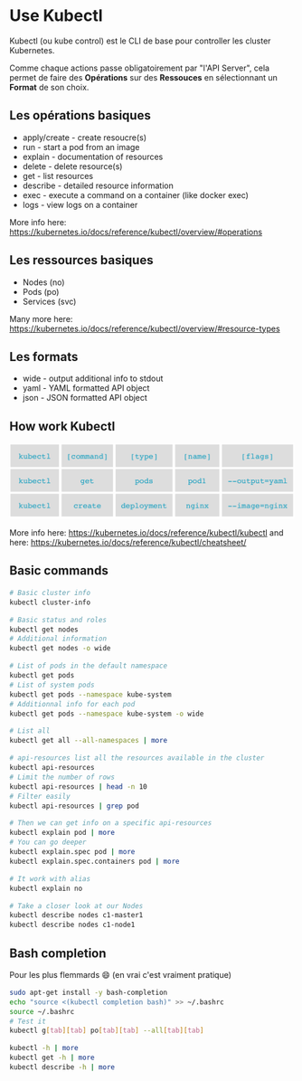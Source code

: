 # Use Kubectl

Kubectl (ou kube control) est le CLI de base pour controller les cluster Kubernetes.

Comme chaque actions passe obligatoirement par "l'API Server", cela permet de faire des __Opérations__ sur des __Ressouces__ en sélectionnant un __Format__ de son choix.

## Les opérations basiques
* apply/create - create resoucre(s)
* run - start a pod from an image
* explain - documentation of resources
* delete - delete resource(s)
* get - list resources
* describe - detailed resource information
* exec - execute a command on a container (like docker exec)
* logs - view logs on a container

More info here: https://kubernetes.io/docs/reference/kubectl/overview/#operations

## Les ressources basiques
* Nodes (no)
* Pods (po)
* Services (svc)

Many more here: https://kubernetes.io/docs/reference/kubectl/overview/#resource-types

## Les formats
* wide - output additional info to stdout
* yaml - YAML formatted API object
* json - JSON formatted API object

## How work Kubectl

![img](assets/kubectl_how_work.png)

More info here: https://kubernetes.io/docs/reference/kubectl/kubectl
and here: https://kubernetes.io/docs/reference/kubectl/cheatsheet/

## Basic commands

```bash
# Basic cluster info
kubectl cluster-info 
```

```bash
# Basic status and roles
kubectl get nodes
# Additional information
kubectl get nodes -o wide
```

```bash
# List of pods in the default namespace
kubectl get pods
# List of system pods
kubectl get pods --namespace kube-system
# Additionnal info for each pod
kubectl get pods --namespace kube-system -o wide
```

```bash
# List all
kubectl get all --all-namespaces | more
```

```bash
# api-resources list all the resources available in the cluster
kubectl api-resources
# Limit the number of rows
kubectl api-resources | head -n 10
# Filter easily
kubectl api-resources | grep pod
```

```bash
# Then we can get info on a specific api-resources
kubectl explain pod | more
# You can go deeper
kubectl explain.spec pod | more
kubectl explain.spec.containers pod | more
```

```bash
# It work with alias
kubectl explain no
```

```bash
# Take a closer look at our Nodes
kubectl describe nodes c1-master1
kubectl describe nodes c1-node1
```

## Bash completion
Pour les plus flemmards :smile: (en vrai c'est vraiment pratique)

```bash
sudo apt-get install -y bash-completion
echo "source <(kubectl completion bash)" >> ~/.bashrc
source ~/.bashrc
# Test it
kubectl g[tab][tab] po[tab][tab] --all[tab][tab]
```

```bash
kubectl -h | more
kubectl get -h | more
kubectl describe -h | more
```
